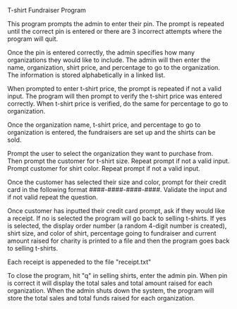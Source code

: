 T-shirt Fundraiser Program

This program prompts the admin to enter their pin. The prompt is repeated until the correct pin is entered or there are 3 incorrect attempts where the program will quit.

Once the pin is entered correctly, the admin specifies how many organizations they would like to include. The admin will then enter the name, organization, shirt price, and percentage to go to the organization. The information is stored alphabetically in a linked list.

When prompted to enter t-shirt price, the prompt is repeated if not a valid input. The program will then prompt to verify the t-shirt price was entered correctly. When t-shirt price is verified, do the same for percentage to go to organization.

Once the organization name, t-shirt price, and percentage to go to organization is entered, the fundraisers are set up and the shirts can be sold.


Prompt the user to select the organization they want to purchase from. Then prompt the customer for t-shirt size. Repeat prompt if not a valid input. Prompt customer for shirt color. Repeat prompt if not a valid input. 

Once the customer has selected their size and color, prompt for their credit card in the following format ####-####-####-####. Validate the input and if not valid repeat the question. 

Once customer has inputted their credit card prompt, ask if they would like a receipt. If no is selected the program will go back to selling t-shirts. If yes is selected, the display order number (a random 4-digit number is created), shirt size, and color of shirt, percentage going to fundraiser and current amount raised for charity is printed to a file and then the program goes back to selling t-shirts.

Each receipt is appeneded to the file "receipt.txt"

To close the program, hit "q" in selling shirts, enter the admin pin. When pin is correct it will display the total sales and total amount raised for each organization. When the admin shuts down the system, the program will store the total sales and total funds raised for each organization.